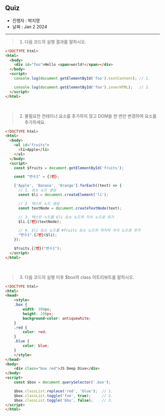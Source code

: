 ## Quiz

- 진행자 : 박지영
- 날짜 : Jan 2 2024

---

<!--
1. 질문은 이해하기 쉽고 명확하게 적는다.
2. 문제는 아래의 예시를 참고해 작성한다.
3. 문제의 정답은 주석으로 표기한다.
-->

> 1. 다음 코드의 실행 결과를 말하시오.

```html
<!DOCTYPE html>
<html>
  <body>
    <div id="foo">Hello <span>world!</span></div>
  </body>
  <script>
    console.log(document.getElementById('foo').textContent); // 1.

    console.log(document.getElementById('foo').innerHTML);   // 2.
  </script>
</html>
```

<!--
1. Hello world!
#foo 요소 노드의 텍스트를 모두 취득한다. 이때 HTML 마크업은 무시된다.

2. Hello <span>world!</span>
#foo 요소의 콘텐츠 영역 내의 HTML 마크업을 문자열로 취득한다.
-->

<br>

> 2. 불필요한 컨테이너 요소를 추가하지 않고 DOM을 한 번만 변경하여 요소를 추가하세요.

```html
<!DOCTYPE html>
<html>
  <body>
    <ul id="fruits">
      <li>Apple</li>
    </ul>
  </body>
  <script>
    const $fruits = document.getElementById('fruits');

    const "변수1" = {1번};

    ['Apple', 'Banana', 'Orange'].forEach((text) => {
      // 1. 요소 노드 생성
      const $li = document.createElement('li');

      // 2. 텍스트 노드 생성
      const textNode = document.createTextNode(text);

      // 3. 텍스트 노드를 $li 요소 노드의 자식 노드로 추가
      $li.{2번}(textNode);

      // 4. $li 요소 노드를 #fruits 요소 노드의 마지막 자식 노드로 추가
      "변수1".{2번}($li);
    });

    $fruits.{2번}("변수1");
  </script>
</html>
```

<!--
1. document.createDocumentFragment()
2. appendChild
-->

<br>

> 3. 다음 코드의 실행 이후 $box의 class 어트리뷰트를 말하시오.

```html
<!DOCTYPE html>
<html>
<head>
    <style>
    .box {
        width: 100px;
        height: 100px;
        background-color: antiquewhite;
    }
    .red {
        color: red;
    }
    .blue {
        color: blue;
    }
    </style>
</head>
<body>
    <div class="box red">JS Deep Dive</div>
</body>
<script>
    const $box = document.querySelector('.box');

    $box.classList.replace('red', 'blue');  // 1.
    $box.classList.toggle('foo', true);     // 2.
    $box.classList.toggle('bbu', false);    // 3.
</script>
</html>
```

<!-- 
toggle 메서드는 class 어트리뷰트에 인수로 전달한 문자열과 일치하는 클래스가 존재하면 제거하고, 존재하지 않으면 추가한다.
두 번째 인수로는 불리언 값으로 평가되는 조건식을 전달할 수 있다. 이때 조건식의 평가 결과가 true이면 class 어트리뷰트에 강제로 첫 번째 인수로 전달받은 문자열을 추가하고, false이면 제거한다.

1. box blue
2. box blue foo
3. box blue foo
-->
